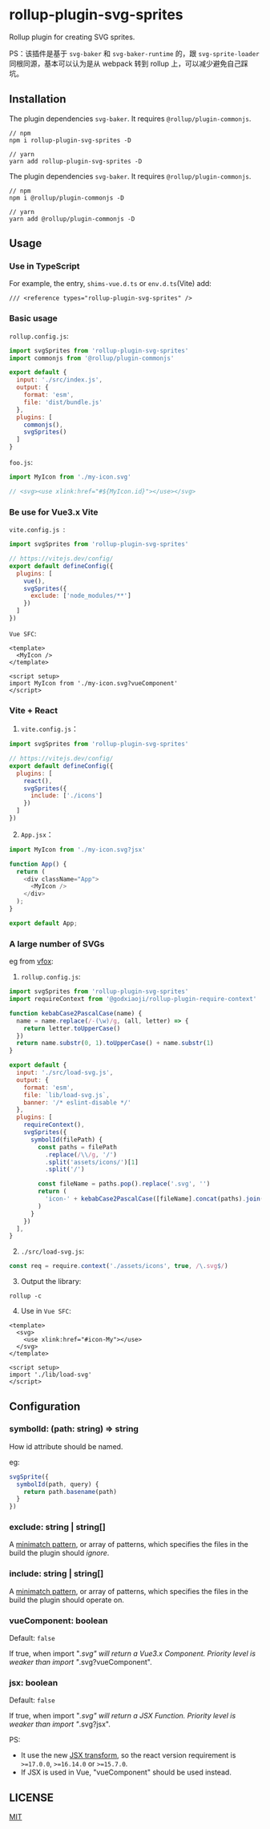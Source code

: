 # rollup-plugin-svg-sprites

Rollup plugin for creating SVG sprites.

PS：该插件是基于 `svg-baker` 和 `svg-baker-runtime` 的，跟 `svg-sprite-loader` 同根同源，基本可以认为是从 webpack 转到 rollup 上，可以减少避免自己踩坑。

## Installation

The plugin dependencies `svg-baker`. It requires `@rollup/plugin-commonjs`.

```
// npm
npm i rollup-plugin-svg-sprites -D

// yarn
yarn add rollup-plugin-svg-sprites -D
```

The plugin dependencies `svg-baker`. It requires `@rollup/plugin-commonjs`.

```
// npm
npm i @rollup/plugin-commonjs -D

// yarn
yarn add @rollup/plugin-commonjs -D
```

## Usage

### Use in TypeScript

For example, the entry, `shims-vue.d.ts` or `env.d.ts`(Vite) add:

```
/// <reference types="rollup-plugin-svg-sprites" />
```

### Basic usage

`rollup.config.js`:

```JavaScript
import svgSprites from 'rollup-plugin-svg-sprites'
import commonjs from '@rollup/plugin-commonjs'

export default {
  input: './src/index.js',
  output: {
    format: 'esm',
    file: 'dist/bundle.js'
  },
  plugins: [
    commonjs(),
    svgSprites()
  ]
}
```

`foo.js`:

```JavaScript
import MyIcon from './my-icon.svg'

// <svg><use xlink:href="#${MyIcon.id}"></use></svg>
```

### Be use for Vue3.x Vite

`vite.config.js `:

```JavaScript
import svgSprites from 'rollup-plugin-svg-sprites'

// https://vitejs.dev/config/
export default defineConfig({
  plugins: [
    vue(),
    svgSprites({
      exclude: ['node_modules/**']
    })
  ]
})
```

`Vue SFC`:

```Vue
<template>
  <MyIcon />
</template>

<script setup>
import MyIcon from './my-icon.svg?vueComponent'
</script>
```

### Vite + React

1. `vite.config.js`：

```JavaScript
import svgSprites from 'rollup-plugin-svg-sprites'

// https://vitejs.dev/config/
export default defineConfig({
  plugins: [
    react(),
    svgSprites({
      include: ['./icons']
    })
  ]
})
```

2. `App.jsx`：

```JavaScript
import MyIcon from './my-icon.svg?jsx'

function App() {
  return (
    <div className="App">
      <MyIcon />
    </div>
  );
}

export default App;
```

### A large number of SVGs

eg from [vfox](https://github.com/godxiaoji/vfox):

1. `rollup.config.js`:

```JavaScript
import svgSprites from 'rollup-plugin-svg-sprites'
import requireContext from '@godxiaoji/rollup-plugin-require-context'

function kebabCase2PascalCase(name) {
  name = name.replace(/-(\w)/g, (all, letter) => {
    return letter.toUpperCase()
  })
  return name.substr(0, 1).toUpperCase() + name.substr(1)
}

export default {
  input: './src/load-svg.js',
  output: {
    format: 'esm',
    file: `lib/load-svg.js`,
    banner: '/* eslint-disable */'
  },
  plugins: [
    requireContext(),
    svgSprites({
      symbolId(filePath) {
        const paths = filePath
          .replace(/\\/g, '/')
          .split('assets/icons/')[1]
          .split('/')

        const fileName = paths.pop().replace('.svg', '')
        return (
          'icon-' + kebabCase2PascalCase([fileName].concat(paths).join('-'))
        )
      }
    })
  ],
}
```

2. `./src/load-svg.js`:

```JavaScript
const req = require.context('./assets/icons', true, /\.svg$/)
```

3. Output the library:

```
rollup -c
```

4. Use in `Vue SFC`:

```Vue
<template>
  <svg>
    <use xlink:href="#icon-My"></use>
  </svg>
</template>

<script setup>
import './lib/load-svg'
</script>
```

## Configuration

### symbolId: (path: string) => string

How <symbol> id attribute should be named.

eg:

```JavaScript
svgSprite({
  symbolId(path, query) {
    return path.basename(path)
  }
})
```

### exclude: string | string[]

A [minimatch pattern](https://github.com/isaacs/minimatch), or array of patterns, which specifies the files in the build the plugin should _ignore_.

### include: string | string[]

A [minimatch pattern](https://github.com/isaacs/minimatch), or array of patterns, which specifies the files in the build the plugin should operate on.

### vueComponent: boolean

Default: `false`

If true, when import "_.svg" will return a Vue3.x Component. Priority level is weaker than import "_.svg?vueComponent".

### jsx: boolean

Default: `false`

If true, when import "_.svg" will return a JSX Function. Priority level is weaker than import "_.svg?jsx".

PS:

- It use the new [JSX transform](https://reactjs.org/blog/2020/09/22/introducing-the-new-jsx-transform.html), so the react version requirement is `>=17.0.0`, `>=16.14.0` or `>=15.7.0`.
- If JSX is used in Vue, "vueComponent" should be used instead.

## LICENSE

[MIT](https://github.com/godxiaoji/rollup-plugin-svg-sprites/blob/master/LICENSE)
